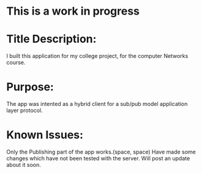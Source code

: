 # This is a work in progress
# Title Description:
I built this application for my college project, for the computer Networks course.

# Purpose:

The app was intented as a hybrid client for a sub/pub model application layer protocol.

# Known Issues:
Only the Publishing part of the app works.(space, space)
Have made some changes which have not been tested with the server. Will post an update about it soon.

